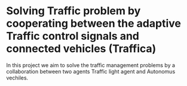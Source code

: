 # Solving Traffic problem by cooperating between  the adaptive Traffic control signals and connected vehicles (Traffica)
In this project we aim to solve the traffic management problems by a collaboration between two agents Traffic light agent and Autonomus vechiles.
